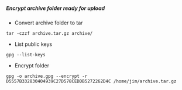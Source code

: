 ##### Encrypt archive folder ready for upload

* Convert archive folder to tar

```
tar -czzf archive.tar.gz archive/
```

* List public keys

```
gpg --list-keys
```

* Encrypt folder

```
gpg -o archive.gpg --encrypt -r D5557B332830404939C27D578CEDDB5272262D4C /home/jim/archive.tar.gz
```
